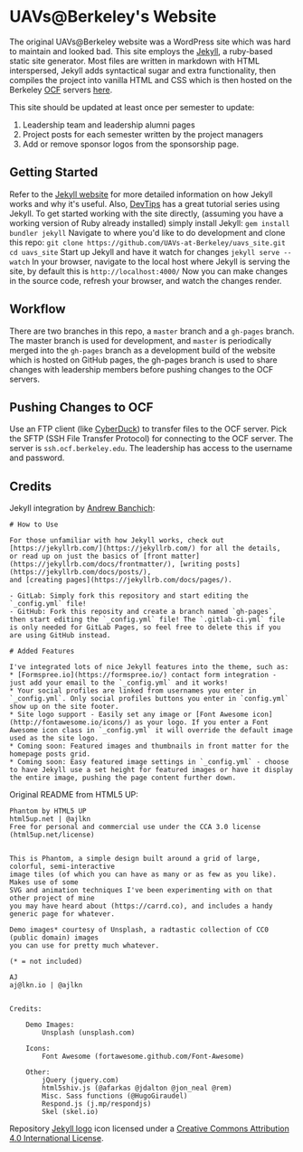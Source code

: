 # UAVs@Berkeley's Website

The original UAVs@Berkeley website was a WordPress site which was hard to maintain and looked bad. This site employs the [Jekyll](https://jekyllrb.com/), a ruby-based static site generator. Most files are written in markdown with HTML interspersed, Jekyll adds syntactical sugar and extra functionality, then compiles the project into vanilla HTML and CSS which is then hosted on the Berkeley [OCF](https://www.ocf.berkeley.edu/) servers [here](uav.berkeley.edu).

This site should be updated at least once per semester to update:
1. Leadership team and leadership alumni pages
2. Project posts for each semester written by the project managers
3. Add or remove sponsor logos from the sponsorship page.

## Getting Started
Refer to the [Jekyll website](https://jekyllrb.com/) for more detailed information on how Jekyll works and why it's useful. Also, [DevTips](https://www.youtube.com/watch?v=iWowJBRMtpc) has a great tutorial series using Jekyll. To get started working with the site directly, (assuming you have a working version of Ruby already installed) simply install Jekyll:
```gem install bundler jekyll```
Navigate to where you'd like to do development and clone this repo:
```git clone https://github.com/UAVs-at-Berkeley/uavs_site.git```
```cd uavs_site```
Start up Jekyll and have it watch for changes
```jekyll serve --watch```
In your browser, navigate to the local host where Jekyll is serving the site, by default this is ```http://localhost:4000/```
Now you can make changes in the source code, refresh your browser, and watch the changes render.

## Workflow
There are two branches in this repo, a ```master``` branch and a ```gh-pages``` branch. The master branch is used for development, and ```master``` is periodically merged into the ```gh-pages``` branch as a development build of the website which is hosted on GitHub pages, the gh-pages branch is used to share changes with leadership members before pushing changes to the OCF servers.

## Pushing Changes to OCF
Use an FTP client (like [CyberDuck](https://cyberduck.io/)) to transfer files to the OCF server. Pick the SFTP (SSH File Transfer Protocol) for connecting to the OCF server. The server is ```ssh.ocf.berkeley.edu```. The leadership has access to the username and password. 


## Credits
Jekyll integration by [Andrew Banchich](https://github.com/andrewbanchich/phantom-jekyll-theme):
```
# How to Use

For those unfamiliar with how Jekyll works, check out [https://jekyllrb.com/](https://jekyllrb.com/) for all the details, 
or read up on just the basics of [front matter](https://jekyllrb.com/docs/frontmatter/), [writing posts](https://jekyllrb.com/docs/posts/), 
and [creating pages](https://jekyllrb.com/docs/pages/).

- GitLab: Simply fork this repository and start editing the `_config.yml` file!  
- GitHub: Fork this reposity and create a branch named `gh-pages`, then start editing the `_config.yml` file! The `.gitlab-ci.yml` file is only needed for GitLab Pages, so feel free to delete this if you are using GitHub instead.

# Added Features

I've integrated lots of nice Jekyll features into the theme, such as:
* [Formspree.io](https://formspree.io/) contact form integration - just add your email to the `_config.yml` and it works!
* Your social profiles are linked from usernames you enter in `_config.yml`. Only social profiles buttons you enter in `config.yml` show up on the site footer.
* Site logo support - Easily set any image or [Font Awesome icon](http://fontawesome.io/icons/) as your logo. If you enter a Font Awesome icon class in `_config.yml` it will override the default image used as the site logo.
* Coming soon: Featured images and thumbnails in front matter for the homepage posts grid.
* Coming soon: Easy featured image settings in `_config.yml` - choose to have Jekyll use a set height for featured images or have it display the entire image, pushing the page content further down.
```

Original README from HTML5 UP:

```
Phantom by HTML5 UP
html5up.net | @ajlkn
Free for personal and commercial use under the CCA 3.0 license (html5up.net/license)


This is Phantom, a simple design built around a grid of large, colorful, semi-interactive
image tiles (of which you can have as many or as few as you like). Makes use of some
SVG and animation techniques I've been experimenting with on that other project of mine
you may have heard about (https://carrd.co), and includes a handy generic page for whatever.

Demo images* courtesy of Unsplash, a radtastic collection of CC0 (public domain) images
you can use for pretty much whatever.

(* = not included)

AJ
aj@lkn.io | @ajlkn


Credits:

	Demo Images:
		Unsplash (unsplash.com)

	Icons:
		Font Awesome (fortawesome.github.com/Font-Awesome)

	Other:
		jQuery (jquery.com)
		html5shiv.js (@afarkas @jdalton @jon_neal @rem)
		Misc. Sass functions (@HugoGiraudel)
		Respond.js (j.mp/respondjs)
		Skel (skel.io)
```

Repository [Jekyll logo](https://github.com/jekyll/brand) icon licensed under a [Creative Commons Attribution 4.0 International License](http://choosealicense.com/licenses/cc-by-4.0/).
